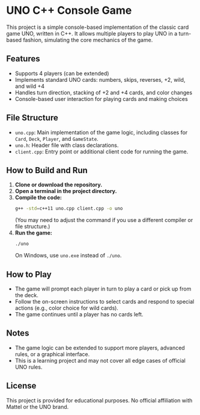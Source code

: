 # UNO C++ Console Game

This project is a simple console-based implementation of the classic card game UNO, written in C++. It allows multiple players to play UNO in a turn-based fashion, simulating the core mechanics of the game.

## Features

- Supports 4 players (can be extended)
- Implements standard UNO cards: numbers, skips, reverses, +2, wild, and wild +4
- Handles turn direction, stacking of +2 and +4 cards, and color changes
- Console-based user interaction for playing cards and making choices

## File Structure

- `uno.cpp`: Main implementation of the game logic, including classes for `Card`, `Deck`, `Player`, and `GameState`.
- `uno.h`: Header file with class declarations.
- `client.cpp`: Entry point or additional client code for running the game.

## How to Build and Run

1. **Clone or download the repository.**
2. **Open a terminal in the project directory.**
3. **Compile the code:**
   ```sh
   g++ -std=c++11 uno.cpp client.cpp -o uno
   ```
   (You may need to adjust the command if you use a different compiler or file structure.)
4. **Run the game:**
   ```sh
   ./uno
   ```
   On Windows, use `uno.exe` instead of `./uno`.

## How to Play

- The game will prompt each player in turn to play a card or pick up from the deck.
- Follow the on-screen instructions to select cards and respond to special actions (e.g., color choice for wild cards).
- The game continues until a player has no cards left.

## Notes

- The game logic can be extended to support more players, advanced rules, or a graphical interface.
- This is a learning project and may not cover all edge cases of official UNO rules.

## License

This project is provided for educational purposes. No official affiliation with Mattel or the UNO brand.
